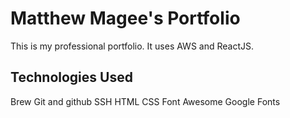 # Matthew Magee's Portfolio
This is my professional portfolio.  It uses AWS and ReactJS.

## Technologies Used

Brew
Git and github
SSH
HTML
CSS
Font Awesome
Google Fonts
